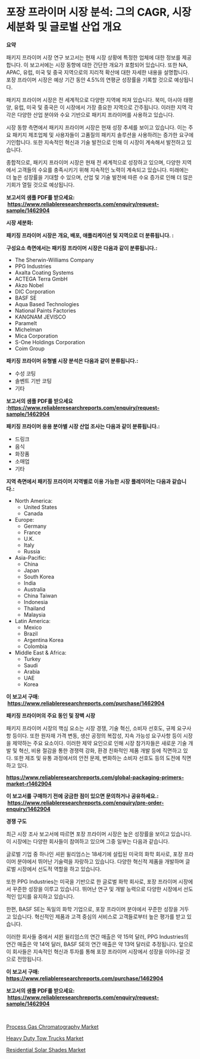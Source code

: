 <p><h1>포장 프라이머 시장 분석: 그의 CAGR, 시장 세분화 및 글로벌 산업 개요</h1></p><p><strong>요약</strong></p>
<p><p>패키지 프라이머 시장 연구 보고서는 현재 시장 상황에 특정한 업체에 대한 정보를 제공합니다. 이 보고서에는 시장 동향에 대한 간단한 개요가 포함되어 있습니다. 또한 NA, APAC, 유럽, 미국 및 중국 지역으로의 지리적 확산에 대한 자세한 내용을 설명합니다. 포장 프라이머 시장은 예상 기간 동안 4.5%의 연평균 성장률을 기록할 것으로 예상됩니다.</p><p>패키지 프라이머 시장은 전 세계적으로 다양한 지역에 퍼져 있습니다. 북미, 아시아 태평양, 유럽, 미국 및 중국은 이 시장에서 가장 중요한 지역으로 간주됩니다. 이러한 지역 각각은 다양한 산업 분야와 수요 기반으로 패키지 프라이머를 사용하고 있습니다.</p><p>시장 동향 측면에서 패키지 프라이머 시장은 현재 성장 추세를 보이고 있습니다. 이는 주요 패키지 제조업체 및 사용자들이 고품질의 패키지 솔루션을 사용하려는 증가한 요구에 기인합니다. 또한 지속적인 혁신과 기술 발전으로 인해 이 시장이 계속해서 발전하고 있습니다.</p><p>종합적으로, 패키지 프라이머 시장은 현재 전 세계적으로 성장하고 있으며, 다양한 지역에서 고객들의 수요를 충족시키기 위해 지속적인 노력이 계속되고 있습니다. 미래에는 더 높은 성장률을 기대할 수 있으며, 산업 및 기술 발전에 따른 수요 증가로 인해 더 많은 기회가 열릴 것으로 예상됩니다.</p></p>
<p><strong>보고서의 샘플 PDF를 받으세요: &nbsp;<a href="https://www.reliableresearchreports.com/enquiry/request-sample/1462904">https://www.reliableresearchreports.com/enquiry/request-sample/1462904</a></strong></p>
<p><strong>시장 세분화:</strong></p>
<p><strong> 패키징 프라이머 시장은 개요, 배포, 애플리케이션 및 지역으로 더 분류됩니다. :</strong></p>
<p><strong>구성요소 측면에서는 패키징 프라이머 시장은 다음과 같이 분류됩니다.:</strong></p>
<p><ul><li>The Sherwin-Williams Company</li><li>PPG Industries</li><li>Axalta Coating Systems</li><li>ACTEGA Terra GmbH</li><li>Akzo Nobel</li><li>DIC Corporation</li><li>BASF SE</li><li>Aqua Based Technologies</li><li>National Paints Factories</li><li>KANGNAM JEVISCO</li><li>Paramelt</li><li>Michelman</li><li>Mica Corporation</li><li>S-One Holdings Corporation</li><li>Coim Group</li></ul></p>
<p><strong> 패키징 프라이머 유형별 시장 분석은 다음과 같이 분류됩니다.:</strong></p>
<p><ul><li>수성 코팅</li><li>솔벤트 기반 코팅</li><li>기타</li></ul></p>
<p><strong>보고서의 샘플 PDF를 받으세요 :<a href="https://www.reliableresearchreports.com/enquiry/request-sample/1462904">https://www.reliableresearchreports.com/enquiry/request-sample/1462904</a></strong></p>
<p><strong> 패키징 프라이머 응용 분야별 시장 산업 조사는 다음과 같이 분류됩니다.:</strong></p>
<p><ul><li>드링크</li><li>음식</li><li>화장품</li><li>소매업</li><li>기타</li></ul></p>
<p><strong>지역 측면에서 패키징 프라이머 지역별로 이용 가능한 시장 플레이어는 다음과 같습니다.:</strong></p>
<p><ul>
    <li>
        North America:
        <ul>
            <li>United States</li>
            <li>Canada</li>
        </ul>
    </li>
    <li>
        Europe:
        <ul>
            <li>Germany</li>
            <li>France</li>
            <li>U.K.</li>
            <li>Italy</li>
            <li>Russia</li>
        </ul>
    </li>
    <li>
        Asia-Pacific:
        <ul>
            <li>China</li>
            <li>Japan</li>
            <li>South Korea</li>
            <li>India</li>
            <li>Australia</li>
            <li>China Taiwan</li>
            <li>Indonesia</li>
            <li>Thailand</li>
            <li>Malaysia</li>
        </ul>
    </li>
    <li>
        Latin America:
        <ul>
            <li>Mexico</li>
            <li>Brazil</li>
            <li>Argentina Korea</li>
            <li>Colombia</li>
        </ul>
    </li>
    <li>
        Middle East & Africa:
        <ul>
            <li>Turkey</li>
            <li>Saudi</li>
            <li>Arabia</li>
            <li>UAE</li>
            <li>Korea</li>
        </ul>
    </li>
    </ul></p>
<p><strong>이 보고서 구매: &nbsp;<a href="https://www.reliableresearchreports.com/purchase/1462904">https://www.reliableresearchreports.com/purchase/1462904</a></strong></p>
<p><strong>패키징 프라이머의 주요 동인 및 장벽 시장</strong></p>
<p><p>패키지 프라이머 시장의 핵심 요소는 시장 경쟁, 기술 혁신, 소비자 선호도, 규제 요구사항 등이다. 또한 원자재 가격 변동, 생산 공정의 복잡성, 지속 가능성 요구사항 등이 시장을 제약하는 주요 요소이다. 이러한 제약 요인으로 인해 시장 참가자들은 새로운 기술 개발 및 혁신, 비용 절감을 통한 경쟁력 강화, 환경 친화적인 제품 개발 등에 직면하고 있다. 또한 제조 및 유통 과정에서의 안전 문제, 변화하는 소비자 선호도 등의 도전에 직면하고 있다.</p></p>
<p><strong><a href="https://www.reliableresearchreports.com/global-packaging-primers-market-r1462904">https://www.reliableresearchreports.com/global-packaging-primers-market-r1462904</a></strong></p>
<p><strong>이 보고서를 구매하기 전에 궁금한 점이 있으면 문의하거나 공유하세요.: &nbsp;<a href="https://www.reliableresearchreports.com/enquiry/pre-order-enquiry/1462904">https://www.reliableresearchreports.com/enquiry/pre-order-enquiry/1462904</a></strong></p>
<p><strong>경쟁 구도</strong></p>
<p><p>최근 시장 조사 보고서에 따르면 포장 프라이머 시장은 높은 성장률을 보이고 있습니다. 이 시장에는 다양한 회사들이 참여하고 있으며 그중 일부는 다음과 같습니다.</p><p>글로벌 기업 중 하나인 셔윈 윌리엄스는 18세기에 설립된 미국의 화학 회사로, 포장 프라이머 분야에서 뛰어난 기술력을 자랑하고 있습니다. 다양한 혁신적 제품을 개발하며 글로벌 시장에서 선도적 역할을 하고 있습니다.</p><p>또한 PPG Industries는 미국을 기반으로 한 글로벌 화학 회사로, 포장 프라이머 시장에서 꾸준한 성장을 이루고 있습니다. 뛰어난 연구 및 개발 능력으로 다양한 시장에서 선도적인 입지를 유지하고 있습니다.</p><p>한편, BASF SE는 독일의 화학 기업으로, 포장 프라이머 분야에서 꾸준한 성장을 거두고 있습니다. 혁신적인 제품과 고객 중심의 서비스로 고객들로부터 높은 평가를 받고 있습니다.</p><p>이러한 회사들 중에서 셔윈 윌리엄스의 연간 매출은 약 15억 달러, PPG Industries의 연간 매출은 약 14억 달러, BASF SE의 연간 매출은 약 13억 달러로 추정됩니다. 앞으로 이 회사들은 지속적인 혁신과 투자를 통해 포장 프라이머 시장에서 성장을 이어나갈 것으로 전망됩니다.</p></p>
<p><strong>이 보고서 구매: &nbsp; <a href="https://www.reliableresearchreports.com/purchase/1462904">https://www.reliableresearchreports.com/purchase/1462904</a></strong></p>
<p><strong>보고서의 샘플 PDF를 받으세요: &nbsp;<a href="https://www.reliableresearchreports.com/enquiry/request-sample/1462904">https://www.reliableresearchreports.com/enquiry/request-sample/1462904</a></strong><strong></strong></p>
<p>&nbsp;</p>
<p><p><a href="https://github.com/kathiaseamanalvaradovlprc2h/Market-Research-Report-List-2/blob/main/process-gas-chromatography-market.md">Process Gas Chromatography Market</a></p><p><a href="https://github.com/lylyparadise/Market-Research-Report-List-3/blob/main/heavy-duty-tow-trucks-market.md">Heavy Duty Tow Trucks Market</a></p><p><a href="https://github.com/GroverBarry/Market-Research-Report-List-4/blob/main/residential-solar-shades-market.md">Residential Solar Shades Market</a></p></p>